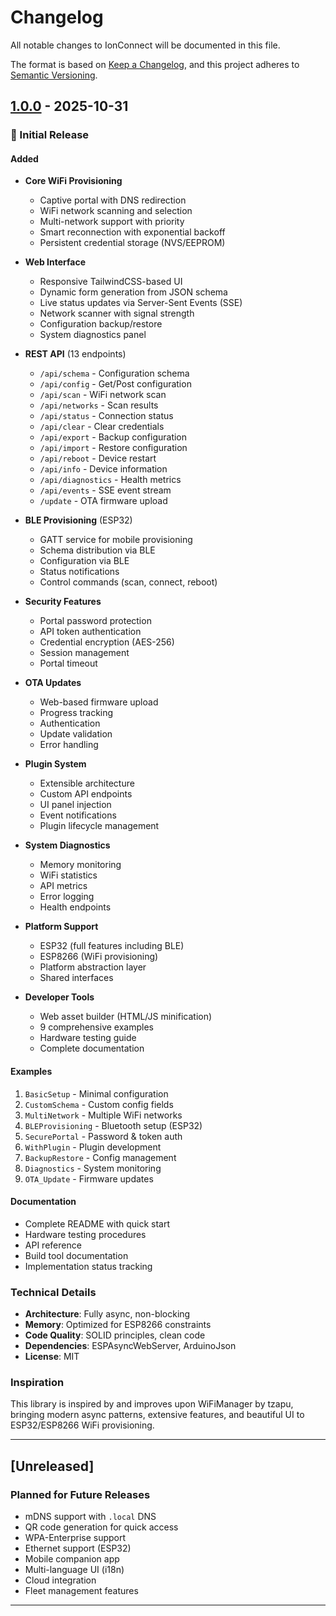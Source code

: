 # Changelog

All notable changes to IonConnect will be documented in this file.

The format is based on [Keep a Changelog](https://keepachangelog.com/en/1.0.0/),
and this project adheres to [Semantic Versioning](https://semver.org/spec/v2.0.0.html).

## [1.0.0] - 2025-10-31

### 🎉 Initial Release

#### Added
- **Core WiFi Provisioning**
  - Captive portal with DNS redirection
  - WiFi network scanning and selection
  - Multi-network support with priority
  - Smart reconnection with exponential backoff
  - Persistent credential storage (NVS/EEPROM)

- **Web Interface**
  - Responsive TailwindCSS-based UI
  - Dynamic form generation from JSON schema
  - Live status updates via Server-Sent Events (SSE)
  - Network scanner with signal strength
  - Configuration backup/restore
  - System diagnostics panel

- **REST API** (13 endpoints)
  - `/api/schema` - Configuration schema
  - `/api/config` - Get/Post configuration
  - `/api/scan` - WiFi network scan
  - `/api/networks` - Scan results
  - `/api/status` - Connection status
  - `/api/clear` - Clear credentials
  - `/api/export` - Backup configuration
  - `/api/import` - Restore configuration
  - `/api/reboot` - Device restart
  - `/api/info` - Device information
  - `/api/diagnostics` - Health metrics
  - `/api/events` - SSE event stream
  - `/update` - OTA firmware upload

- **BLE Provisioning** (ESP32)
  - GATT service for mobile provisioning
  - Schema distribution via BLE
  - Configuration via BLE
  - Status notifications
  - Control commands (scan, connect, reboot)

- **Security Features**
  - Portal password protection
  - API token authentication
  - Credential encryption (AES-256)
  - Session management
  - Portal timeout

- **OTA Updates**
  - Web-based firmware upload
  - Progress tracking
  - Authentication
  - Update validation
  - Error handling

- **Plugin System**
  - Extensible architecture
  - Custom API endpoints
  - UI panel injection
  - Event notifications
  - Plugin lifecycle management

- **System Diagnostics**
  - Memory monitoring
  - WiFi statistics
  - API metrics
  - Error logging
  - Health endpoints

- **Platform Support**
  - ESP32 (full features including BLE)
  - ESP8266 (WiFi provisioning)
  - Platform abstraction layer
  - Shared interfaces

- **Developer Tools**
  - Web asset builder (HTML/JS minification)
  - 9 comprehensive examples
  - Hardware testing guide
  - Complete documentation

#### Examples
1. `BasicSetup` - Minimal configuration
2. `CustomSchema` - Custom config fields
3. `MultiNetwork` - Multiple WiFi networks
4. `BLEProvisioning` - Bluetooth setup (ESP32)
5. `SecurePortal` - Password & token auth
6. `WithPlugin` - Plugin development
7. `BackupRestore` - Config management
8. `Diagnostics` - System monitoring
9. `OTA_Update` - Firmware updates

#### Documentation
- Complete README with quick start
- Hardware testing procedures
- API reference
- Build tool documentation
- Implementation status tracking

### Technical Details
- **Architecture**: Fully async, non-blocking
- **Memory**: Optimized for ESP8266 constraints
- **Code Quality**: SOLID principles, clean code
- **Dependencies**: ESPAsyncWebServer, ArduinoJson
- **License**: MIT

### Inspiration
This library is inspired by and improves upon WiFiManager by tzapu, bringing modern async patterns, extensive features, and beautiful UI to ESP32/ESP8266 WiFi provisioning.

---

## [Unreleased]

### Planned for Future Releases
- mDNS support with `.local` DNS
- QR code generation for quick access
- WPA-Enterprise support
- Ethernet support (ESP32)
- Mobile companion app
- Multi-language UI (i18n)
- Cloud integration
- Fleet management features

---

[1.0.0]: https://github.com/yourusername/IonConnect/releases/tag/v1.0.0

